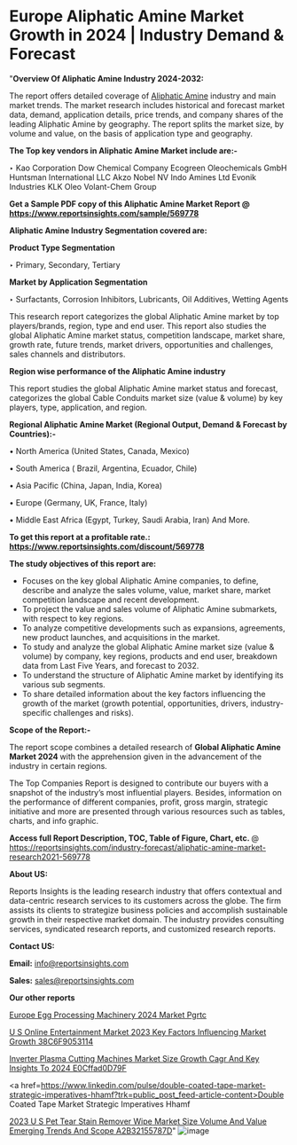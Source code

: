 # Europe Aliphatic Amine Market Growth in 2024 | Industry Demand & Forecast

"<strong>Overview Of Aliphatic Amine Industry 2024-2032:</strong>

The report offers detailed coverage of <a href=https://www.reportsinsights.com/sample/569778>Aliphatic Amine</a> industry and main market trends. The market research includes historical and forecast market data, demand, application details, price trends, and company shares of the leading Aliphatic Amine by geography. The report splits the market size, by volume and value, on the basis of application type and geography.

<strong>The Top key vendors in Aliphatic Amine Market include are:- </strong>

‣ Kao Corporation
Dow Chemical Company
Ecogreen Oleochemicals GmbH
Huntsman International LLC
Akzo Nobel NV
Indo Amines Ltd
Evonik Industries
KLK Oleo
Volant-Chem Group

<strong>Get a Sample PDF copy of this Aliphatic Amine Market Report </strong><strong>@ <a href=https://www.reportsinsights.com/sample/569778 style=color:#0000ff;>https://www.reportsinsights.com/sample/569778</a> </strong>

<strong>Aliphatic Amine Industry Segmentation covered are:</strong>

<strong>Product Type Segmentation</strong>

‣ Primary, Secondary, Tertiary

<strong>Market by Application Segmentation</strong>

‣ Surfactants, Corrosion Inhibitors, Lubricants, Oil Additives, Wetting Agents

This research report categorizes the global Aliphatic Amine market by top players/brands, region, type and end user. This report also studies the global Aliphatic Amine market status, competition landscape, market share, growth rate, future trends, market drivers, opportunities and challenges, sales channels and distributors.

<strong>Region wise performance of the Aliphatic Amine industry</strong><strong> </strong>

This report studies the global Aliphatic Amine market status and forecast, categorizes the global Cable Conduits market size (value &amp; volume) by key players, type, application, and region. 

<strong>Regional Aliphatic Amine Market (Regional Output, Demand &amp; Forecast by Countries):-</strong>

• North America (United States, Canada, Mexico)

• South America ( Brazil, Argentina, Ecuador, Chile)

• Asia Pacific (China, Japan, India, Korea)

• Europe (Germany, UK, France, Italy)

• Middle East Africa (Egypt, Turkey, Saudi Arabia, Iran) And More.

<strong>To get this report at a profitable rate.: <a href=https://www.reportsinsights.com/discount/569778 style=color:#0000ff;>https://www.reportsinsights.com/discount/569778</a></strong>

<strong>The study objectives of this report are:</strong>
<ul>
  <li>Focuses on the key global Aliphatic Amine companies, to define, describe and analyze the sales volume, value, market share, market competition landscape and recent development.</li>
  <li>To project the value and sales volume of Aliphatic Amine submarkets, with respect to key regions.</li>
  <li>To analyze competitive developments such as expansions, agreements, new product launches, and acquisitions in the market.</li>
  <li>To study and analyze the global Aliphatic Amine market size (value &amp; volume) by company, key regions, products and end user, breakdown data from Last Five Years, and forecast to 2032.</li>
  <li>To understand the structure of Aliphatic Amine market by identifying its various sub segments.</li>
  <li>To share detailed information about the key factors influencing the growth of the market (growth potential, opportunities, drivers, industry-specific challenges and risks).</li>
</ul>
<strong>Scope of the Report:-</strong><strong> </strong>

The report scope combines a detailed research of <strong>Global Aliphatic Amine Market 2024 </strong>with the apprehension given in the advancement of the industry in certain regions.

The Top Companies Report is designed to contribute our buyers with a snapshot of the industry’s most influential players. Besides, information on the performance of different companies, profit, gross margin, strategic initiative and more are presented through various resources such as tables, charts, and info graphic.

<strong>Access full Report Description, TOC, Table of Figure, Chart, etc. </strong>@   <a href=https://reportsinsights.com/industry-forecast/aliphatic-amine-market-research2021-569778 style=color:#0000ff;>https://reportsinsights.com/industry-forecast/aliphatic-amine-market-research2021-569778</a>

<strong>About US:</strong>

Reports Insights is the leading research industry that offers contextual and data-centric research services to its customers across the globe. The firm assists its clients to strategize business policies and accomplish sustainable growth in their respective market domain. The industry provides consulting services, syndicated research reports, and customized research reports.

<strong>Contact US:</strong>

<p class=""""><b>Email:</b> <a href=mailto:info@reportsinsights.com>info@reportsinsights.com</a></p>
<p class=""""><b>Sales:</b> <a href=mailto:sales@reportsinsights.com>sales@reportsinsights.com</a></p>

<strong>Our other reports</strong>

<a href=https://www.linkedin.com/pulse/europe-egg-processing-machinery-2024-market-pgrtc/>Europe Egg Processing Machinery 2024 Market Pgrtc</a>

<a href=https://medium.com/@swatiga40/u-s-online-entertainment-market-2023-key-factors-influencing-market-growth-38c6f9053114>U S Online Entertainment Market 2023 Key Factors Influencing Market Growth 38C6F9053114</a>

<a href=https://medium.com/@ranediksha451/inverter-plasma-cutting-machines-market-size-growth-cagr-and-key-insights-to-2024-e0cffad0d79f>Inverter Plasma Cutting Machines Market Size Growth Cagr And Key Insights To 2024 E0Cffad0D79F</a>

<a href=https://www.linkedin.com/pulse/double-coated-tape-market-strategic-imperatives-hhamf?trk=public_post_feed-article-content>Double Coated Tape Market Strategic Imperatives Hhamf</a>

<a href=https://medium.com/@nadeemkazi0003/2023-u-s-pet-tear-stain-remover-wipe-market-size-volume-and-value-emerging-trends-and-scope-a2b32155787d>2023 U S Pet Tear Stain Remover Wipe Market Size Volume And Value Emerging Trends And Scope A2B32155787D</a>"
![image](https://github.com/Reportsinsights123/RIgrowth/assets/158415881/f73afe28-3a3f-4ba1-864b-2d634edf2e2b)
